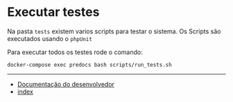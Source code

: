 # Executar testes

Na pasta `tests` existem varios scripts para testar o sistema.
Os Scripts são executados usando o `phpUnit`

Para executar todos os testes rode o comando:

```shell
docker-compose exec predocs bash scripts/run_tests.sh
```

---

- [Documentação do desenvolvedor](/docs/predocs/index.md)
- [index](/docs/index.md)
